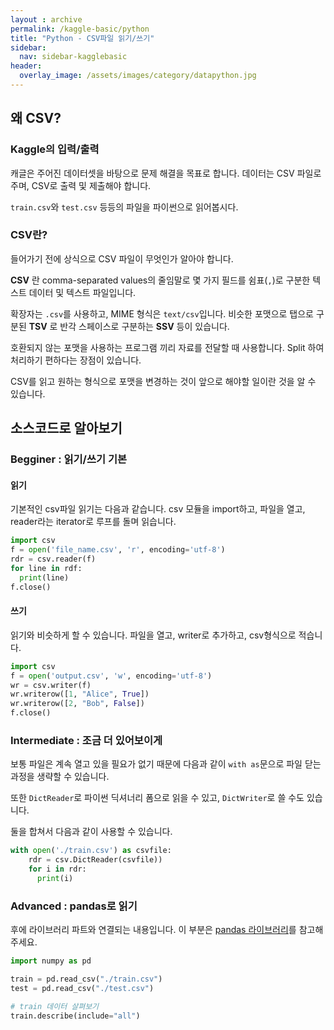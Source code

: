 ```yaml
---
layout : archive
permalink: /kaggle-basic/python
title: "Python - CSV파일 읽기/쓰기"
sidebar:
  nav: sidebar-kagglebasic
header:
  overlay_image: /assets/images/category/datapython.jpg
---
```


## 왜 CSV?

### Kaggle의 입력/출력

캐글은 주어진 데이터셋을 바탕으로 문제 해결을 목표로 합니다.
데이터는 CSV 파일로 주며, CSV로 출력 및 제출해야 합니다.

`train.csv`와 `test.csv` 등등의 파일을 파이썬으로 읽어봅시다.

### CSV란?

들어가기 전에 상식으로 CSV 파일이 무엇인가 알아야 합니다.

**CSV** 란 comma-separated values의 줄임말로 몇 가지 필드를 쉼표(`,`)로 구분한 텍스트 데이터 및 텍스트 파일입니다.

확장자는 `.csv`를 사용하고, MIME 형식은 `text/csv`입니다.
비슷한 포맷으로 탭으로 구분된 **TSV** 로 반각 스페이스로 구분하는 **SSV** 등이 있습니다.

호환되지 않는 포맷을 사용하는 프로그램 끼리 자료를 전달할 때 사용합니다.
Split 하여 처리하기 편하다는 장점이 있습니다.

CSV를 읽고 원하는 형식으로 포맷을 변경하는 것이 앞으로 해야할 일이란 것을 알 수 있습니다.

## 소스코드로 알아보기

### Begginer : 읽기/쓰기 기본

#### 읽기

기본적인 csv파일 읽기는 다음과 같습니다.
csv 모듈을 import하고, 파일을 열고, reader라는 iterator로 루프를 돌며 읽습니다.

```python
import csv
f = open('file_name.csv', 'r', encoding='utf-8')
rdr = csv.reader(f)
for line in rdf:
  print(line)
f.close()
```

#### 쓰기

읽기와 비슷하게 할 수 있습니다.
파일을 열고, writer로 추가하고, csv형식으로 적습니다.

``` python
import csv    
f = open('output.csv', 'w', encoding='utf-8')
wr = csv.writer(f)
wr.writerow([1, "Alice", True])
wr.writerow([2, "Bob", False])
f.close()
```

### Intermediate : 조금 더 있어보이게

보통 파일은 계속 열고 있을 필요가 없기 때문에 다음과 같이
`with as`문으로 파일 닫는 과정을 생략할 수 있습니다.

또한 `DictReader`로 파이썬 딕셔너리 폼으로 읽을 수 있고, `DictWriter`로 쓸 수도 있습니다.

둘을 합쳐서 다음과 같이 사용할 수 있습니다.

``` python
with open('./train.csv') as csvfile:
    rdr = csv.DictReader(csvfile))
    for i in rdr:
      print(i)
```


### Advanced : pandas로 읽기

후에 라이브러리 파트와 연결되는 내용입니다.
이 부분은 [pandas 라이브러리](/kaggle-basic/packages/pandas)를 참고해주세요.

``` python
import numpy as pd

train = pd.read_csv("./train.csv")
test = pd.read_csv("./test.csv")

# train 데이터 살펴보기
train.describe(include="all")
```
